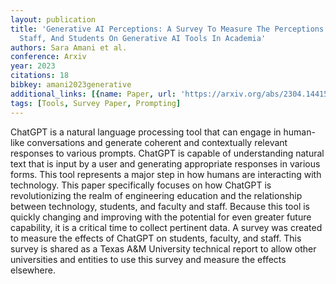 ```yaml
---
layout: publication
title: 'Generative AI Perceptions: A Survey To Measure The Perceptions Of Faculty,
  Staff, And Students On Generative AI Tools In Academia'
authors: Sara Amani et al.
conference: Arxiv
year: 2023
citations: 18
bibkey: amani2023generative
additional_links: [{name: Paper, url: 'https://arxiv.org/abs/2304.14415'}]
tags: [Tools, Survey Paper, Prompting]
---
```

ChatGPT is a natural language processing tool that can engage in human-like
conversations and generate coherent and contextually relevant responses to
various prompts. ChatGPT is capable of understanding natural text that is input
by a user and generating appropriate responses in various forms. This tool
represents a major step in how humans are interacting with technology. This
paper specifically focuses on how ChatGPT is revolutionizing the realm of
engineering education and the relationship between technology, students, and
faculty and staff. Because this tool is quickly changing and improving with the
potential for even greater future capability, it is a critical time to collect
pertinent data. A survey was created to measure the effects of ChatGPT on
students, faculty, and staff. This survey is shared as a Texas A&M University
technical report to allow other universities and entities to use this survey
and measure the effects elsewhere.